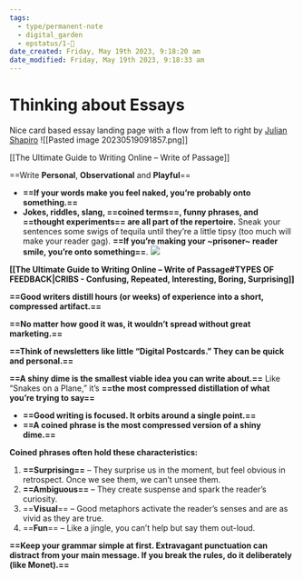 ```yaml
---
tags:
  - type/permanent-note
  - digital_garden
  - epstatus/1-🌱
date_created: Friday, May 19th 2023, 9:18:20 am
date_modified: Friday, May 19th 2023, 9:18:33 am
---
```

# Thinking about Essays

Nice card based essay landing page with a flow from left to right by [Julian Shapiro](https://www.julian.com/)
![[Pasted image 20230519091857.png]]


[[The Ultimate Guide to Writing Online – Write of Passage]]

==Write **Personal**, **Observational** and **Playful**==
+ **==If your words make you feel naked, you’re probably onto something.==** 
+ **Jokes, riddles, slang, ==coined terms==, funny phrases, and ==thought experiments== are all part of the repertoire.** Sneak your sentences some swigs of tequila until they’re a little tipsy (too much will make your reader gag). **==If you’re making your ~prisoner~ reader smile, you’re onto something==**. 
![](https://lh3.googleusercontent.com/APOpLki4euvxRGjr_uIoLUQll4bDuQzSJnrVWpL4aULqBox5heMo_RcgluSU6Hmm2Xhz_glql5OjPTJwZ-wEuu2aUUOR-sPGc1T4vTxWYAh7y9VqYxzetyvxgqckvmUL2A6Pc0nK54bpfl11psyZVx4)



**[[The Ultimate Guide to Writing Online – Write of Passage#TYPES OF FEEDBACK|CRIBS - Confusing, Repeated, Interesting, Boring, Surprising]]**

 **==Good writers distill hours (or weeks) of experience into a short, compressed artifact.==** 


 **==No matter how good it was, it wouldn’t spread without great marketing.==** 

**==Think of newsletters like little “Digital Postcards.” They can be quick and personal.==**


**==A shiny dime is the smallest viable idea you can write about.==** Like “Snakes on a Plane,” it’s **==the most compressed distillation of what you’re trying to say==**
+ **==Good writing is focused. It orbits around a single point.==**
+ **==A coined phrase is the most compressed version of a shiny dime.==**

**Coined phrases often hold these characteristics:**

1.  **==Surprising==** – They surprise us in the moment, but feel obvious in retrospect. Once we see them, we can’t unsee them. 
2.  **==Ambiguous==** – They create suspense and spark the reader’s curiosity. 
3.  ==**Visual**== – Good metaphors activate the reader’s senses and are as vivid as they are true. 
4.  ==**Fun**== – Like a jingle, you can’t help but say them out-loud. 

**==Keep your grammar simple at first. Extravagant punctuation can distract from your main message. If you break the rules, do it deliberately (like Monet).==** 